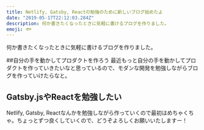 ```yaml
---
title: Netlify, Gatsby, Reactの勉強のために新しいブログ始めたよ
date: "2019-05-17T22:12:03.284Z"
description: 何か書きたくなったときに気軽に書けるブログを作りました。
emoji: 🐟
---
```


何か書きたくなったときに気軽に書けるブログを作りました。  

##自分の手を動かしてプロダクトを作ろう
最近もっと自分の手を動かしてプロダクトを作っていきたいなと思っているので、モダンな開発を勉強しながらブログを作っていけたらなと。

## Gatsby.jsやReactを勉強したい
Netlify, Gatsby, Reactなんかを勉強しながら作っていくので最初はめちゃくちゃ。ちょっとずつ良くしていくので、どうぞよろしくお願いいたしますー！